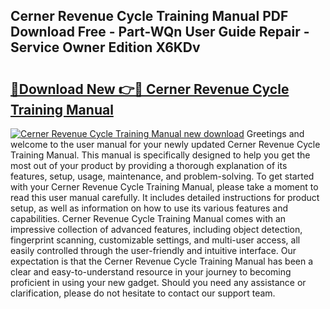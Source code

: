 ## Cerner Revenue Cycle Training Manual PDF Download Free - Part-WQn User Guide Repair - Service Owner Edition X6KDv

# <h2><a href="http://bc29319.oget.top/?id=Cerner+Revenue+Cycle+Training+Manual">🔗Download New 👉🔴 Cerner Revenue Cycle Training Manual</a></h2>

[![Cerner Revenue Cycle Training Manual new download](https://i.imgur.com/5g1atiW.png)](http://bc29319.oget.top/?id=Cerner+Revenue+Cycle+Training+Manual)
Greetings and welcome to the user manual for your newly updated Cerner Revenue Cycle Training Manual. This manual is specifically designed to help you get the most out of your product by providing a thorough explanation of its features, setup, usage, maintenance, and problem-solving. To get started with your Cerner Revenue Cycle Training Manual, please take a moment to read this user manual carefully. It includes detailed instructions for product setup, as well as information on how to use its various features and capabilities. Cerner Revenue Cycle Training Manual comes with an impressive collection of advanced features, including object detection, fingerprint scanning, customizable settings, and multi-user access, all easily controlled through the user-friendly and intuitive interface. Our expectation is that the Cerner Revenue Cycle Training Manual has been a clear and easy-to-understand resource in your journey to becoming proficient in using your new gadget. Should you need any assistance or clarification, please do not hesitate to contact our support team.
